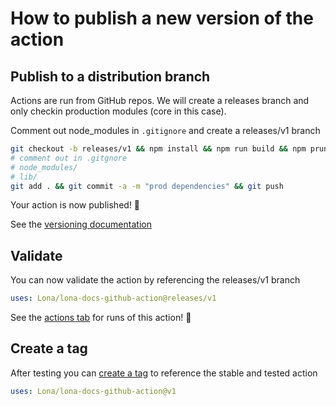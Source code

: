 # How to publish a new version of the action

## Publish to a distribution branch

Actions are run from GitHub repos. We will create a releases branch and only checkin production modules (core in this case).

Comment out node_modules in `.gitignore` and create a releases/v1 branch

```bash
git checkout -b releases/v1 && npm install && npm run build && npm prune --production
# comment out in .gitgnore
# node_modules/
# lib/
git add . && git commit -a -m "prod dependencies" && git push
```

Your action is now published! :rocket:

See the [versioning documentation](https://github.com/actions/toolkit/blob/master/docs/action-versioning.md)

## Validate

You can now validate the action by referencing the releases/v1 branch

```yaml
uses: Lona/lona-docs-github-action@releases/v1
```

See the [actions tab](https://github.com/actions/javascript-action/actions) for runs of this action! :rocket:

## Create a tag

After testing you can [create a tag](https://github.com/actions/toolkit/blob/master/docs/action-versioning.md) to reference the stable and tested action

```yaml
uses: Lona/lona-docs-github-action@v1
```
